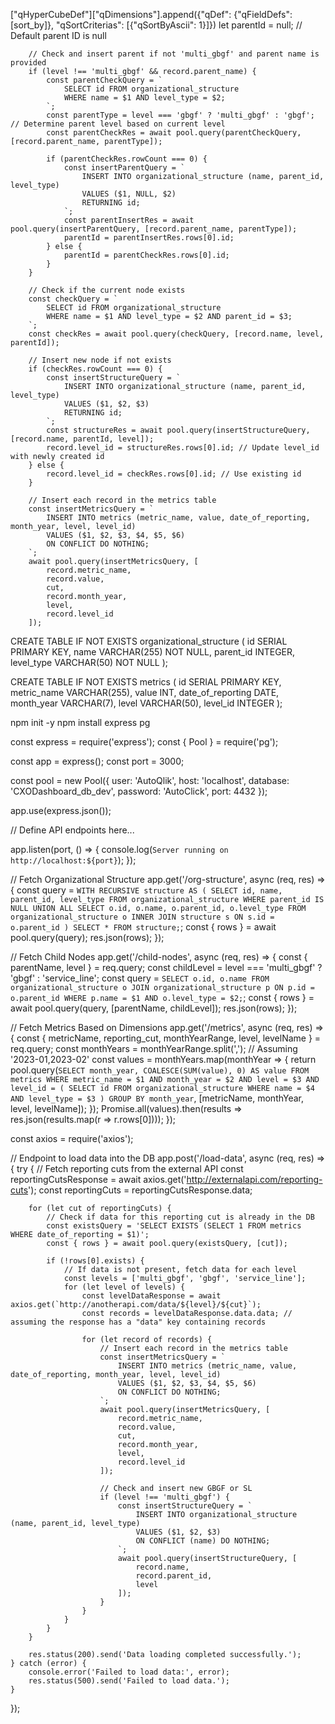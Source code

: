 ["qHyperCubeDef"]["qDimensions"].append({"qDef": {"qFieldDefs": [sort_by]}, "qSortCriterias": [{"qSortByAscii": 1}]})
let parentId = null;  // Default parent ID is null

        // Check and insert parent if not 'multi_gbgf' and parent name is provided
        if (level !== 'multi_gbgf' && record.parent_name) {
            const parentCheckQuery = `
                SELECT id FROM organizational_structure
                WHERE name = $1 AND level_type = $2;
            `;
            const parentType = level === 'gbgf' ? 'multi_gbgf' : 'gbgf'; // Determine parent level based on current level
            const parentCheckRes = await pool.query(parentCheckQuery, [record.parent_name, parentType]);

            if (parentCheckRes.rowCount === 0) {
                const insertParentQuery = `
                    INSERT INTO organizational_structure (name, parent_id, level_type)
                    VALUES ($1, NULL, $2)
                    RETURNING id;
                `;
                const parentInsertRes = await pool.query(insertParentQuery, [record.parent_name, parentType]);
                parentId = parentInsertRes.rows[0].id;
            } else {
                parentId = parentCheckRes.rows[0].id;
            }
        }

        // Check if the current node exists
        const checkQuery = `
            SELECT id FROM organizational_structure
            WHERE name = $1 AND level_type = $2 AND parent_id = $3;
        `;
        const checkRes = await pool.query(checkQuery, [record.name, level, parentId]);

        // Insert new node if not exists
        if (checkRes.rowCount === 0) {
            const insertStructureQuery = `
                INSERT INTO organizational_structure (name, parent_id, level_type)
                VALUES ($1, $2, $3)
                RETURNING id;
            `;
            const structureRes = await pool.query(insertStructureQuery, [record.name, parentId, level]);
            record.level_id = structureRes.rows[0].id; // Update level_id with newly created id
        } else {
            record.level_id = checkRes.rows[0].id; // Use existing id
        }

        // Insert each record in the metrics table
        const insertMetricsQuery = `
            INSERT INTO metrics (metric_name, value, date_of_reporting, month_year, level, level_id)
            VALUES ($1, $2, $3, $4, $5, $6)
            ON CONFLICT DO NOTHING;
        `;
        await pool.query(insertMetricsQuery, [
            record.metric_name,
            record.value,
            cut,
            record.month_year,
            level,
            record.level_id
        ]);


CREATE TABLE IF NOT EXISTS organizational_structure (
    id SERIAL PRIMARY KEY,
    name VARCHAR(255) NOT NULL,
    parent_id INTEGER,
    level_type VARCHAR(50) NOT NULL
);

CREATE TABLE IF NOT EXISTS metrics (
    id SERIAL PRIMARY KEY,
    metric_name VARCHAR(255),
    value INT,
    date_of_reporting DATE,
    month_year VARCHAR(7),
    level VARCHAR(50),
    level_id INTEGER
);


npm init -y
npm install express pg


const express = require('express');
const { Pool } = require('pg');

const app = express();
const port = 3000;

const pool = new Pool({
    user: 'AutoQlik',
    host: 'localhost',
    database: 'CXODashboard_db_dev',
    password: 'AutoClick',
    port: 4432
});

app.use(express.json());

// Define API endpoints here...

app.listen(port, () => {
    console.log(`Server running on http://localhost:${port}`);
});


// Fetch Organizational Structure
app.get('/org-structure', async (req, res) => {
    const query = `
        WITH RECURSIVE structure AS (
            SELECT id, name, parent_id, level_type FROM organizational_structure WHERE parent_id IS NULL
            UNION ALL
            SELECT o.id, o.name, o.parent_id, o.level_type FROM organizational_structure o
            INNER JOIN structure s ON s.id = o.parent_id
        )
        SELECT * FROM structure;
    `;
    const { rows } = await pool.query(query);
    res.json(rows);
});

// Fetch Child Nodes
app.get('/child-nodes', async (req, res) => {
    const { parentName, level } = req.query;
    const childLevel = level === 'multi_gbgf' ? 'gbgf' : 'service_line';
    const query = `
        SELECT o.id, o.name FROM organizational_structure o
        JOIN organizational_structure p ON p.id = o.parent_id
        WHERE p.name = $1 AND o.level_type = $2;
    `;
    const { rows } = await pool.query(query, [parentName, childLevel]);
    res.json(rows);
});

// Fetch Metrics Based on Dimensions
app.get('/metrics', async (req, res) => {
    const { metricName, reporting_cut, monthYearRange, level, levelName } = req.query;
    const monthYears = monthYearRange.split(','); // Assuming '2023-01,2023-02'
    const values = monthYears.map(monthYear => {
        return pool.query(`
            SELECT month_year, COALESCE(SUM(value), 0) AS value
            FROM metrics
            WHERE metric_name = $1 AND month_year = $2 AND level = $3 AND level_id = (
                SELECT id FROM organizational_structure WHERE name = $4 AND level_type = $3
            )
            GROUP BY month_year
        `, [metricName, monthYear, level, levelName]);
    });
    Promise.all(values).then(results => res.json(results.map(r => r.rows[0])));
});


const axios = require('axios');

// Endpoint to load data into the DB
app.post('/load-data', async (req, res) => {
    try {
        // Fetch reporting cuts from the external API
        const reportingCutsResponse = await axios.get('http://externalapi.com/reporting-cuts');
        const reportingCuts = reportingCutsResponse.data;

        for (let cut of reportingCuts) {
            // Check if data for this reporting cut is already in the DB
            const existsQuery = 'SELECT EXISTS (SELECT 1 FROM metrics WHERE date_of_reporting = $1)';
            const { rows } = await pool.query(existsQuery, [cut]);

            if (!rows[0].exists) {
                // If data is not present, fetch data for each level
                const levels = ['multi_gbgf', 'gbgf', 'service_line'];
                for (let level of levels) {
                    const levelDataResponse = await axios.get(`http://anotherapi.com/data/${level}/${cut}`);
                    const records = levelDataResponse.data.data; // assuming the response has a "data" key containing records

                    for (let record of records) {
                        // Insert each record in the metrics table
                        const insertMetricsQuery = `
                            INSERT INTO metrics (metric_name, value, date_of_reporting, month_year, level, level_id)
                            VALUES ($1, $2, $3, $4, $5, $6)
                            ON CONFLICT DO NOTHING;
                        `;
                        await pool.query(insertMetricsQuery, [
                            record.metric_name,
                            record.value,
                            cut,
                            record.month_year,
                            level,
                            record.level_id
                        ]);

                        // Check and insert new GBGF or SL
                        if (level !== 'multi_gbgf') {
                            const insertStructureQuery = `
                                INSERT INTO organizational_structure (name, parent_id, level_type)
                                VALUES ($1, $2, $3)
                                ON CONFLICT (name) DO NOTHING;
                            `;
                            await pool.query(insertStructureQuery, [
                                record.name,
                                record.parent_id,
                                level
                            ]);
                        }
                    }
                }
            }
        }

        res.status(200).send('Data loading completed successfully.');
    } catch (error) {
        console.error('Failed to load data:', error);
        res.status(500).send('Failed to load data.');
    }
});

